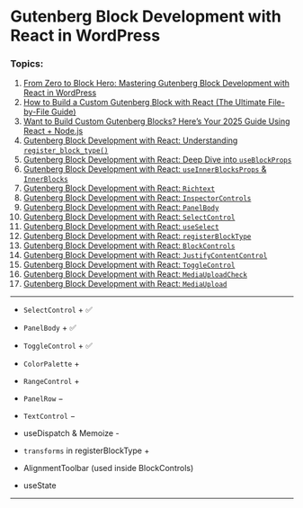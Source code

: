 # Gutenberg Block Development with React in WordPress

### Topics:

1. [From Zero to Block Hero: Mastering Gutenberg Block Development with React in WordPress](1-Gutenberg-React-Basics.md)
2. [How to Build a Custom Gutenberg Block with React (The Ultimate File-by-File Guide)](2-Gutenberg-React-File-structure.md)
3. [Want to Build Custom Gutenberg Blocks? Here’s Your 2025 Guide Using React + Node.js](3-Gutenberg-React-installation-with-nodeJS.md)
4. [Gutenberg Block Development with React: Understanding `register_block_type()`](4-register_block_type.md)
5. [Gutenberg Block Development with React: Deep Dive into `useBlockProps`](5-useBlockProps.md)
6. [Gutenberg Block Development with React: `useInnerBlocksProps` & `InnerBlocks`](6-useInnerBlocksProps-&-InnerBlocks.md)
7. [Gutenberg Block Development with React: `Richtext`](7-Richtext.md)
8. [Gutenberg Block Development with React: `InspectorControls`](8-InspectorControls.md)
9. [Gutenberg Block Development with React: `PanelBody`](9-PanelBody.md)
10. [Gutenberg Block Development with React: `SelectControl`](10-SelectControl.md)
11. [Gutenberg Block Development with React: `useSelect`](11-useSelect.md)
12. [Gutenberg Block Development with React: `registerBlockType`](12-registerBlockType.md)
13. [Gutenberg Block Development with React: `BlockControls`](13-BlockControls.md)
14. [Gutenberg Block Development with React: `JustifyContentControl`](14-JustifyContentControl.md)
15. [Gutenberg Block Development with React: `ToggleControl`](15-ToggleControl.md)
16. [Gutenberg Block Development with React: `MediaUploadCheck`](16-MediaUploadCheck.md)
17. [Gutenberg Block Development with React: `MediaUpload`](17-MediaUpload.md)


---

- `SelectControl` + ✅
- `PanelBody` + ✅
- `ToggleControl` + ✅
- `ColorPalette` +
- `RangeControl` +
- `PanelRow` −
- `TextControl` −

- useDispatch & Memoize -
- `transforms` in registerBlockType +

- AlignmentToolbar (used inside BlockControls)
- useState

---
